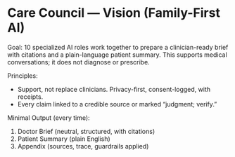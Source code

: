 # Care Council — Vision (Family-First AI)
Goal: 10 specialized AI roles work together to prepare a clinician-ready brief with citations and a plain-language patient summary. This supports medical conversations; it does not diagnose or prescribe.

Principles:
- Support, not replace clinicians. Privacy-first, consent-logged, with receipts.
- Every claim linked to a credible source or marked “judgment; verify.”

Minimal Output (every time):
1) Doctor Brief (neutral, structured, with citations)
2) Patient Summary (plain English)
3) Appendix (sources, trace, guardrails applied)
